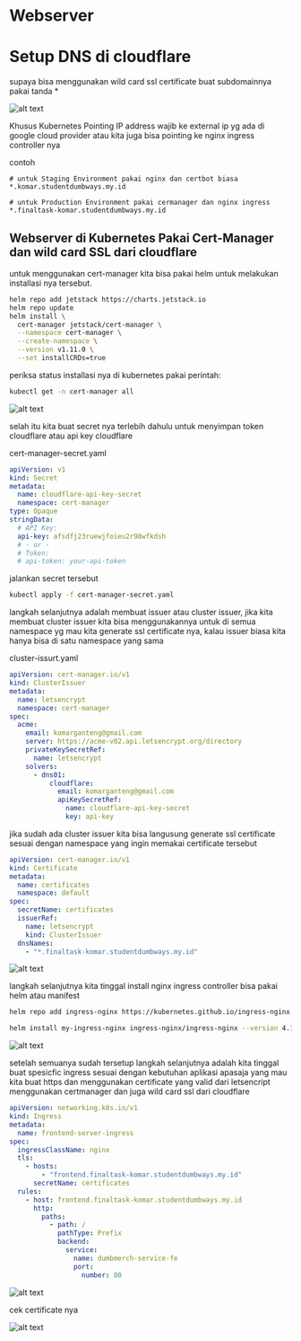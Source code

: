 # Webserver

# Setup DNS di cloudflare

supaya bisa menggunakan wild card ssl certificate buat subdomainnya pakai tanda \*

![alt text](./images/8.1.png)

Khusus Kubernetes Pointing IP address wajib ke external ip yg ada di google cloud provider atau kita juga bisa pointing ke nginx ingress controller nya

contoh

```
# untuk Staging Environment pakai nginx dan certbot biasa
*.komar.studentdumbways.my.id

# untuk Production Environment pakai cermanager dan nginx ingress
*.finaltask-komar.studentdumbways.my.id
```

## Webserver di Kubernetes Pakai Cert-Manager dan wild card SSL dari cloudflare

untuk menggunakan cert-manager kita bisa pakai helm untuk melakukan installasi nya tersebut.

```bash
helm repo add jetstack https://charts.jetstack.io
helm repo update
helm install \
  cert-manager jetstack/cert-manager \
  --namespace cert-manager \
  --create-namespace \
  --version v1.11.0 \
  --set installCRDs=true
```

periksa status installasi nya di kubernetes pakai perintah:

```bash
kubectl get -n cert-manager all
```

![alt text](./images/8.2.png)

selah itu kita buat secret nya terlebih dahulu untuk menyimpan token cloudflare atau api key cloudflare

cert-manager-secret.yaml

```yaml
apiVersion: v1
kind: Secret
metadata:
  name: cloudflare-api-key-secret
  namespace: cert-manager
type: Opaque
stringData:
  # API Key:
  api-key: afsdfj23ruewjfoieu2r98wfkdsh
  # - or -
  # Token:
  # api-token: your-api-token
```

jalankan secret tersebut

```bash
kubectl apply -f cert-manager-secret.yaml
```

langkah selanjutnya adalah membuat issuer atau cluster issuer, jika kita membuat cluster issuer kita bisa menggunakannya untuk di semua namespace yg mau kita generate ssl certificate nya, kalau issuer biasa kita hanya bisa di satu namespace yang sama

cluster-issurt.yaml

```yaml
apiVersion: cert-manager.io/v1
kind: ClusterIssuer
metadata:
  name: letsencrypt
  namespace: cert-manager
spec:
  acme:
    email: komarganteng@gmail.com
    server: https://acme-v02.api.letsencrypt.org/directory
    privateKeySecretRef:
      name: letsencrypt
    solvers:
      - dns01:
          cloudflare:
            email: komarganteng@gmail.com
            apiKeySecretRef:
              name: cloudflare-api-key-secret
              key: api-key
```

jika sudah ada cluster issuer kita bisa langusung generate ssl certificate sesuai dengan namespace yang ingin memakai certificate tersebut

```yaml
apiVersion: cert-manager.io/v1
kind: Certificate
metadata:
  name: certificates
  namespace: default
spec:
  secretName: certificates
  issuerRef:
    name: letsencrypt
    kind: ClusterIssuer
  dnsNames:
    - "*.finaltask-komar.studentdumbways.my.id"
```

![alt text](./images/8.3.png)

langkah selanjutnya kita tinggal install nginx ingress controller bisa pakai helm atau manifest

```bash
helm repo add ingress-nginx https://kubernetes.github.io/ingress-nginx

helm install my-ingress-nginx ingress-nginx/ingress-nginx --version 4.10.1
```

![alt text](./images/8.4.png)

setelah semuanya sudah tersetup langkah selanjutnya adalah kita tinggal buat spesicfic ingress sesuai dengan kebutuhan aplikasi apasaja yang mau kita buat https dan menggunakan certificate yang valid dari letsencript menggunakan certmanager dan juga wild card ssl dari cloudflare

```yaml
apiVersion: networking.k8s.io/v1
kind: Ingress
metadata:
  name: frontend-server-ingress
spec:
  ingressClassName: nginx
  tls:
    - hosts:
        - "frontend.finaltask-komar.studentdumbways.my.id"
      secretName: certificates
  rules:
    - host: frontend.finaltask-komar.studentdumbways.my.id
      http:
        paths:
          - path: /
            pathType: Prefix
            backend:
              service:
                name: dumbmerch-service-fe
                port:
                  number: 80
```

![alt text](./images/8.5.png)

cek certificate nya

![alt text](image.png)
